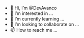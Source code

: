 - 👋 Hi, I’m @DevAvanco
- 👀 I’m interested in ...
- 🌱 I’m currently learning ...
- 💞️ I’m looking to collaborate on ...
- 📫 How to reach me ...

<!---
DevAvanco/DevAvanco is a ✨ special ✨ repository because its `README.md` (this file) appears on your GitHub profile.
You can click the Preview link to take a look at your changes.
--->
